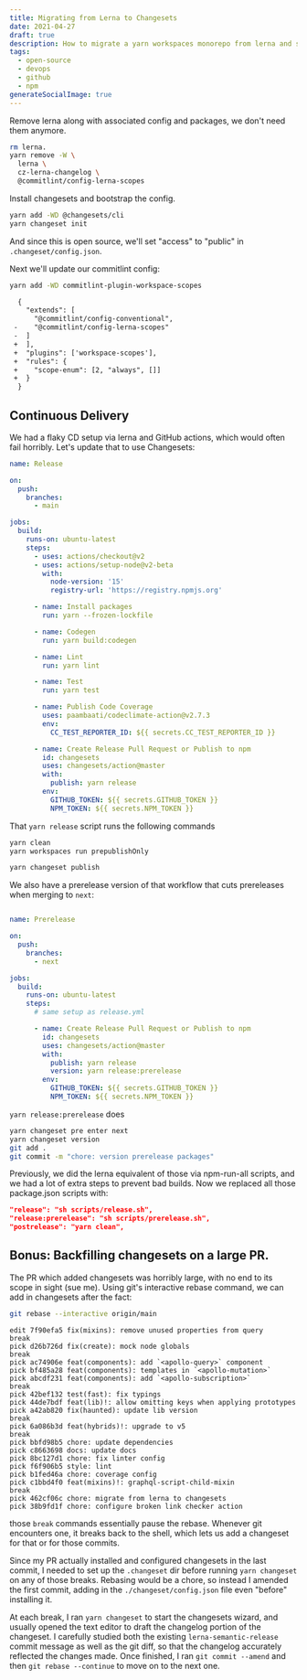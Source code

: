 ```yaml
---
title: Migrating from Lerna to Changesets
date: 2021-04-27
draft: true
description: How to migrate a yarn workspaces monorepo from lerna and semantic-release to changesets
tags:
  - open-source
  - devops
  - github
  - npm
generateSocialImage: true
---
```


Remove lerna along with associated config and packages, we don't need them anymore.

```bash
rm lerna.
yarn remove -W \
  lerna \
  cz-lerna-changelog \
  @commitlint/config-lerna-scopes
```

Install changesets and bootstrap the config.
```bash
yarn add -WD @changesets/cli
yarn changeset init
```

And since this is open source, we'll set "access" to "public" in `.changeset/config.json`.

Next we'll update our commitlint config:

```bash
yarn add -WD commitlint-plugin-workspace-scopes
```

```diff
  {
    "extends": [
      "@commitlint/config-conventional",
 -    "@commitlint/config-lerna-scopes"
 -  ]
 +  ],
 +  "plugins": ['workspace-scopes'],
 +  "rules": {
 +    "scope-enum": [2, "always", []]
 +  }
  }
```

## Continuous Delivery
We had a flaky CD setup via lerna and GitHub actions, which would often fail horribly. Let's update that to use Changesets:

```yaml
name: Release

on:
  push:
    branches:
      - main

jobs:
  build:
    runs-on: ubuntu-latest
    steps:
      - uses: actions/checkout@v2
      - uses: actions/setup-node@v2-beta
        with:
          node-version: '15'
          registry-url: 'https://registry.npmjs.org'

      - name: Install packages
        run: yarn --frozen-lockfile

      - name: Codegen
        run: yarn build:codegen

      - name: Lint
        run: yarn lint

      - name: Test
        run: yarn test

      - name: Publish Code Coverage
        uses: paambaati/codeclimate-action@v2.7.3
        env:
          CC_TEST_REPORTER_ID: ${{ secrets.CC_TEST_REPORTER_ID }}

      - name: Create Release Pull Request or Publish to npm
        id: changesets
        uses: changesets/action@master
        with:
          publish: yarn release
        env:
          GITHUB_TOKEN: ${{ secrets.GITHUB_TOKEN }}
          NPM_TOKEN: ${{ secrets.NPM_TOKEN }}
```

That `yarn release` script runs the following commands
```bash
yarn clean
yarn workspaces run prepublishOnly

yarn changeset publish
```

We also have a prerelease version of that workflow that cuts prereleases when merging to `next`:

```yaml

name: Prerelease

on:
  push:
    branches:
      - next

jobs:
  build:
    runs-on: ubuntu-latest
    steps:
      # same setup as release.yml

      - name: Create Release Pull Request or Publish to npm
        id: changesets
        uses: changesets/action@master
        with:
          publish: yarn release
          version: yarn release:prerelease
        env:
          GITHUB_TOKEN: ${{ secrets.GITHUB_TOKEN }}
          NPM_TOKEN: ${{ secrets.NPM_TOKEN }}
```

`yarn release:prerelease` does

```bash
yarn changeset pre enter next
yarn changeset version
git add .
git commit -m "chore: version prerelease packages"
```

Previously, we did the lerna equivalent of those via npm-run-all scripts, and we had a lot of extra steps to prevent bad builds. Now we replaced all those package.json scripts with:

```json
"release": "sh scripts/release.sh",
"release:prerelease": "sh scripts/prerelease.sh",
"postrelease": "yarn clean",
```

## Bonus: Backfilling changesets on a large PR.

The PR which added changesets was horribly large, with no end to its scope in sight (sue me).
Using git's interactive rebase command, we can add in changesets after the fact:

```bash
git rebase --interactive origin/main
```

```git
edit 7f90efa5 fix(mixins): remove unused properties from query
break
pick d26b726d fix(create): mock node globals
break
pick ac74906e feat(components): add `<apollo-query>` component
pick bf485a28 feat(components): templates in `<apollo-mutation>`
pick abcdf231 feat(components): add `<apollo-subscription>`
break
pick 42bef132 test(fast): fix typings
pick 44de7bdf feat(lib)!: allow omitting keys when applying prototypes
pick a42ab820 fix(haunted): update lib version
break
pick 6a086b3d feat(hybrids)!: upgrade to v5
break
pick bbfd98b5 chore: update dependencies
pick c8663698 docs: update docs
pick 8bc127d1 chore: fix linter config
pick f6f906b5 style: lint
pick b1fed46a chore: coverage config
pick c1bbd4f0 feat(mixins)!: graphql-script-child-mixin
break
pick 462cf06c chore: migrate from lerna to changesets
pick 38b9fd1f chore: configure broken link checker action
```

those `break` commands essentially pause the rebase. Whenever git encounters one, it breaks back to the shell, which lets us add a changeset for that or for those commits.

Since my PR actually installed and configured changesets in the last commit, I needed to set up the `.changeset` dir before running `yarn changeset` on any of those breaks. Rebasing would be a chore, so instead I amended the first commit, adding in the `./changeset/config.json` file even "before" installing it.

At each break, I ran `yarn changeset` to start the changesets wizard, and usually opened the text editor to draft the changelog portion of the changeset. I carefully studied both the existing `lerna-semantic-release` commit message as well as the git diff, so that the changelog accurately reflected the changes made. Once finished, I ran `git commit --amend` and then `git rebase --continue` to move on to the next one.
